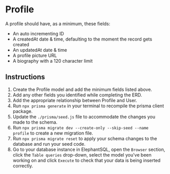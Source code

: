 # Profile

A profile should have, as a minimum, these fields:
- An auto incrementing ID
- A createdAt date & time, defaulting to the moment the record gets created
- An updatedAt date & time
- A profile picture URL
- A biography with a 120 character limit

## Instructions

1. Create the Profile model and add the minimum fields listed above.
2. Add any other fields you identified while completing the ERD.
3. Add the appropriate relationship between Profile and User.
4. Run `npx prisma generate` in your terminal to recompile the prisma client package.
5. Update the `./prisma/seed.js` file to accommodate the changes you made to the schema.
6. Run `npx prisma migrate dev --create-only --skip-seed --name profile` to create a new migration file.
7. Run `npx prisma migrate reset` to apply your schema changes to the database and run your seed code.
8. Go to your database instance in ElephantSQL, open the `Browser` section, click the `Table queries` drop-down, select the model you've been working on and click `Execute` to check that your data is being inserted correctly.
